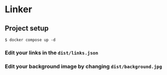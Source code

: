 # Linker

## Project setup

```
$ docker compose up -d
```

### Edit your links in the `dist/links.json`

### Edit your background image by changing `dist/background.jpg`
